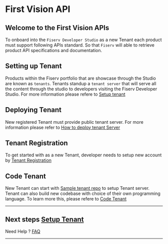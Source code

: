 # First Vision API

## Welcome to the First Vision APIs

To onboard into the `Fiserv Developer Studio` as a new Tenant each product must support following APIs standard. So that `Fiserv` will able to retrieve product API specifications and documentation.

## Setting up Tenant

Products within the Fiserv portfolio that are showcase through the Studio are known as `tenants`.  Tenants standup a `tenant server` that will serve all the content through the studio to developers visiting the Fiserv Developer Studio.
For more information please refere to [Setup tenant](?path=docs/getting-started/setup-tenant/setup-tenant.md)

## Deploying Tenant

New registered Tenant must provide public tenant server.
For more information please refer to [How to deploy tenant Server](?path=docs/getting-started/setup-tenant/deploy-tenant.md)

## Tenant Registration

To get started with as a new Tenant, developer needs to setup new account by [Tenant Registration](?path=docs/getting-started/setup-tenant/register-tenant.md)

## Code Tenant

New Tenant can start with [Sample tenant repo](https://github.com/fiserv/sample-tenant) to setup Tenant server. Tenant can also build new codebase with choice of their own programming language. To learn more this, please refere to [Code Tenant](?path=docs/getting-started/code-a-tenant/code-tenant.md)
___

## Next steps [Setup Tenant](?path=docs/getting-started/setup-tenant/setup-tenant.md)

Need Help ?
[FAQ](?path=docs/faq/faq.md)

___
